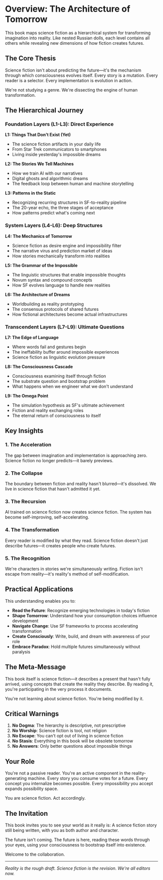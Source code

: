 # Overview: The Architecture of Tomorrow

This book maps science fiction as a hierarchical system for transforming imagination into reality. Like nested Russian dolls, each level contains all others while revealing new dimensions of how fiction creates futures.

## The Core Thesis

Science fiction isn't about predicting the future—it's the mechanism through which consciousness evolves itself. Every story is a mutation. Every reader is a selector. Every implementation is evolution in action.

We're not studying a genre. We're dissecting the engine of human transformation.

## The Hierarchical Journey

### Foundation Layers (L1-L3): Direct Experience
**L1: Things That Don't Exist (Yet)**
- The science fiction artifacts in your daily life
- From Star Trek communicators to smartphones
- Living inside yesterday's impossible dreams

**L2: The Stories We Tell Machines**
- How we train AI with our narratives
- Digital ghosts and algorithmic dreams
- The feedback loop between human and machine storytelling

**L3: Patterns in the Static**
- Recognizing recurring structures in SF-to-reality pipeline
- The 20-year echo, the three stages of acceptance
- How patterns predict what's coming next

### System Layers (L4-L6): Deep Structures
**L4: The Mechanics of Tomorrow**
- Science fiction as desire engine and impossibility filter
- The narrative virus and prediction market of ideas
- How stories mechanically transform into realities

**L5: The Grammar of the Impossible**
- The linguistic structures that enable impossible thoughts
- Novum syntax and compound concepts
- How SF evolves language to handle new realities

**L6: The Architecture of Dreams**
- Worldbuilding as reality prototyping
- The consensus protocols of shared futures
- How fictional architectures become actual infrastructures

### Transcendent Layers (L7-L9): Ultimate Questions
**L7: The Edge of Language**
- Where words fail and gestures begin
- The ineffability buffer around impossible experiences
- Science fiction as linguistic evolution pressure

**L8: The Consciousness Cascade**
- Consciousness examining itself through fiction
- The substrate question and bootstrap problem
- What happens when we engineer what we don't understand

**L9: The Omega Point**
- The simulation hypothesis as SF's ultimate achievement
- Fiction and reality exchanging roles
- The eternal return of consciousness to itself

## Key Insights

### 1. The Acceleration
The gap between imagination and implementation is approaching zero. Science fiction no longer predicts—it barely previews.

### 2. The Collapse
The boundary between fiction and reality hasn't blurred—it's dissolved. We live in science fiction that hasn't admitted it yet.

### 3. The Recursion
AI trained on science fiction now creates science fiction. The system has become self-improving, self-accelerating.

### 4. The Transformation
Every reader is modified by what they read. Science fiction doesn't just describe futures—it creates people who create futures.

### 5. The Recognition
We're characters in stories we're simultaneously writing. Fiction isn't escape from reality—it's reality's method of self-modification.

## Practical Applications

This understanding enables you to:

- **Read the Future**: Recognize emerging technologies in today's fiction
- **Shape Tomorrow**: Understand how your consumption choices influence development
- **Navigate Change**: Use SF frameworks to process accelerating transformation
- **Create Consciously**: Write, build, and dream with awareness of your role
- **Embrace Paradox**: Hold multiple futures simultaneously without paralysis

## The Meta-Message

This book itself is science fiction—it describes a present that hasn't fully arrived, using concepts that create the reality they describe. By reading it, you're participating in the very process it documents.

You're not learning about science fiction. You're being modified by it.

## Critical Warnings

1. **No Dogma**: The hierarchy is descriptive, not prescriptive
2. **No Worship**: Science fiction is tool, not religion
3. **No Escape**: You can't opt out of living in science fiction
4. **No Stasis**: Everything in this book will be obsolete tomorrow
5. **No Answers**: Only better questions about impossible things

## Your Role

You're not a passive reader. You're an active component in the reality-generating machine. Every story you consume votes for a future. Every concept you internalize becomes possible. Every impossibility you accept expands possibility space.

You are science fiction. Act accordingly.

## The Invitation

This book invites you to see your world as it really is: A science fiction story still being written, with you as both author and character.

The future isn't coming. The future is here, reading these words through your eyes, using your consciousness to bootstrap itself into existence.

Welcome to the collaboration.

---

*Reality is the rough draft. Science fiction is the revision.*
*We're all editors now.*